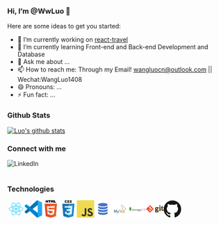 ### Hi, I’m @WwLuo 👋

Here are some ideas to get you started:

- 🔭 I’m currently working on [react-travel](https://github.com/WwLuo-1024/react-travel)
- 🌱 I’m currently learning Front-end and Back-end Development and Database
- 💬 Ask me about ...
- 📫 How to reach me: Through my Email! wangluocn@outlook.com || Wechat:WangLuo1408
- 😄 Pronouns: ...
- ⚡ Fun fact: ...

### Github Stats
[![Luo's github stats](https://github-readme-stats.vercel.app/api?username=WwLuo-1024&theme=merko)](https://github.com/anuraghazra/github-readme-stats)

### Connect with me
[<img align="left" alt="LinkedIn" width="100" src="https://github.com/melanieshi0120/melanieshi0120/blob/master/linkedin.ico" />](https://www.linkedin.com/in/luo-wang-720a30225/)
<br />
<br />
### Technologies
<img align="left" alt="React" width="40px" src="https://raw.githubusercontent.com/github/explore/80688e429a7d4ef2fca1e82350fe8e3517d3494d/topics/react/react.png" />
<img align="left" alt="Visual Studio Code" width="40px" src="https://raw.githubusercontent.com/github/explore/80688e429a7d4ef2fca1e82350fe8e3517d3494d/topics/visual-studio-code/visual-studio-code.png" />
<img align="left" alt="HTML5" width="40px" src="https://raw.githubusercontent.com/github/explore/80688e429a7d4ef2fca1e82350fe8e3517d3494d/topics/html/html.png" />
<img align="left" alt="CSS3" width="40px" src="https://raw.githubusercontent.com/github/explore/80688e429a7d4ef2fca1e82350fe8e3517d3494d/topics/css/css.png" />
<img align="left" alt="JavaScript" width="40px" src="https://raw.githubusercontent.com/github/explore/80688e429a7d4ef2fca1e82350fe8e3517d3494d/topics/javascript/javascript.png" />
<img align="left" alt="SQL" width="40px" src="https://raw.githubusercontent.com/github/explore/80688e429a7d4ef2fca1e82350fe8e3517d3494d/topics/sql/sql.png" />
<img align="left" alt="MySQL" width="40px" src="https://raw.githubusercontent.com/github/explore/80688e429a7d4ef2fca1e82350fe8e3517d3494d/topics/mysql/mysql.png" />
<img align="left" alt="MongoDB" width="40px" src="https://raw.githubusercontent.com/github/explore/80688e429a7d4ef2fca1e82350fe8e3517d3494d/topics/mongodb/mongodb.png" />
<img align="left" alt="Git" width="40px" src="https://raw.githubusercontent.com/github/explore/80688e429a7d4ef2fca1e82350fe8e3517d3494d/topics/git/git.png" />
<img align="left" alt="GitHub" width="40px" src="https://raw.githubusercontent.com/github/explore/78df643247d429f6cc873026c0622819ad797942/topics/github/github.png" />
<!--
**WwLuo-1024/WwLuo-1024** is a ✨ _special_ ✨ repository because its `README.md` (this file) appears on your GitHub profile.

-->
